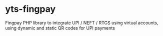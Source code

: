 # yts-fingpay
Fingpay PHP library to integrate UPI / NEFT / RTGS using virtual accounts, using dynamic and static QR codes for UPI payments
